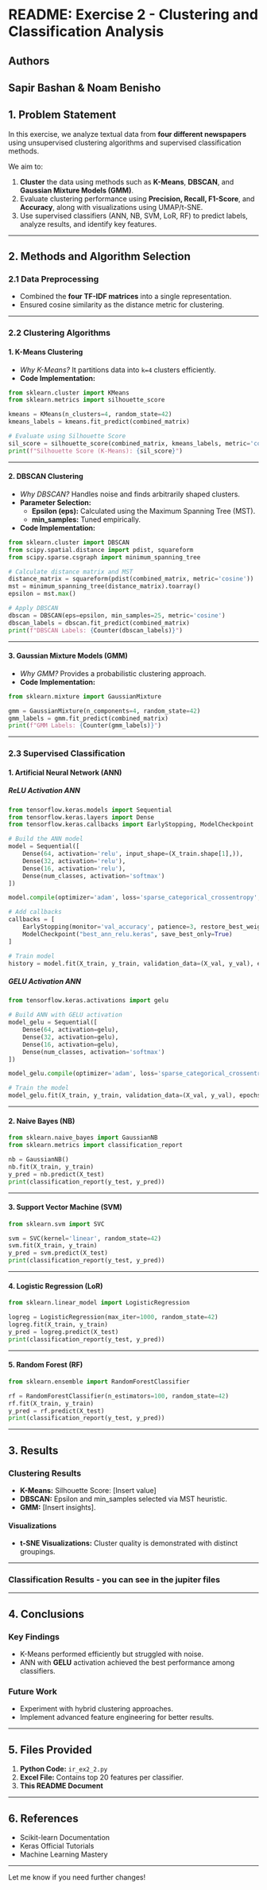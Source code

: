 
# README: Exercise 2 - Clustering and Classification Analysis

## Authors  
**Sapir Bashan & Noam Benisho** 
---

## 1. Problem Statement  
In this exercise, we analyze textual data from **four different newspapers** using unsupervised clustering algorithms and supervised classification methods.  

We aim to:  
1. **Cluster** the data using methods such as **K-Means**, **DBSCAN**, and **Gaussian Mixture Models (GMM)**.  
2. Evaluate clustering performance using **Precision, Recall, F1-Score**, and **Accuracy**, along with visualizations using UMAP/t-SNE.  
3. Use supervised classifiers (ANN, NB, SVM, LoR, RF) to predict labels, analyze results, and identify key features.  

---

## 2. Methods and Algorithm Selection  

### 2.1 Data Preprocessing  
- Combined the **four TF-IDF matrices** into a single representation.  
- Ensured cosine similarity as the distance metric for clustering.  

---

### 2.2 Clustering Algorithms  

#### **1. K-Means Clustering**  
- *Why K-Means?* It partitions data into `k=4` clusters efficiently.  
- **Code Implementation:**  
```python
from sklearn.cluster import KMeans
from sklearn.metrics import silhouette_score

kmeans = KMeans(n_clusters=4, random_state=42)
kmeans_labels = kmeans.fit_predict(combined_matrix)

# Evaluate using Silhouette Score
sil_score = silhouette_score(combined_matrix, kmeans_labels, metric='cosine')
print(f"Silhouette Score (K-Means): {sil_score}")
```

---

#### **2. DBSCAN Clustering**  
- *Why DBSCAN?* Handles noise and finds arbitrarily shaped clusters.  
- **Parameter Selection:**  
    - **Epsilon (eps):** Calculated using the Maximum Spanning Tree (MST).  
    - **min_samples:** Tuned empirically.  
- **Code Implementation:**  
```python
from sklearn.cluster import DBSCAN
from scipy.spatial.distance import pdist, squareform
from scipy.sparse.csgraph import minimum_spanning_tree

# Calculate distance matrix and MST
distance_matrix = squareform(pdist(combined_matrix, metric='cosine'))
mst = minimum_spanning_tree(distance_matrix).toarray()
epsilon = mst.max()

# Apply DBSCAN
dbscan = DBSCAN(eps=epsilon, min_samples=25, metric='cosine')
dbscan_labels = dbscan.fit_predict(combined_matrix)
print(f"DBSCAN Labels: {Counter(dbscan_labels)}")
```

---

#### **3. Gaussian Mixture Models (GMM)**  
- *Why GMM?* Provides a probabilistic clustering approach.  
- **Code Implementation:**  
```python
from sklearn.mixture import GaussianMixture

gmm = GaussianMixture(n_components=4, random_state=42)
gmm_labels = gmm.fit_predict(combined_matrix)
print(f"GMM Labels: {Counter(gmm_labels)}")
```

---

### 2.3 Supervised Classification  

#### **1. Artificial Neural Network (ANN)**  

##### **ReLU Activation ANN**  
```python
from tensorflow.keras.models import Sequential
from tensorflow.keras.layers import Dense
from tensorflow.keras.callbacks import EarlyStopping, ModelCheckpoint

# Build the ANN model
model = Sequential([
    Dense(64, activation='relu', input_shape=(X_train.shape[1],)),
    Dense(32, activation='relu'),
    Dense(16, activation='relu'),
    Dense(num_classes, activation='softmax')
])

model.compile(optimizer='adam', loss='sparse_categorical_crossentropy', metrics=['accuracy'])

# Add callbacks
callbacks = [
    EarlyStopping(monitor='val_accuracy', patience=3, restore_best_weights=True),
    ModelCheckpoint("best_ann_relu.keras", save_best_only=True)
]

# Train model
history = model.fit(X_train, y_train, validation_data=(X_val, y_val), epochs=15, batch_size=32, callbacks=callbacks)
```

##### **GELU Activation ANN**  
```python
from tensorflow.keras.activations import gelu

# Build ANN with GELU activation
model_gelu = Sequential([
    Dense(64, activation=gelu),
    Dense(32, activation=gelu),
    Dense(16, activation=gelu),
    Dense(num_classes, activation='softmax')
])

model_gelu.compile(optimizer='adam', loss='sparse_categorical_crossentropy', metrics=['accuracy'])

# Train the model
model_gelu.fit(X_train, y_train, validation_data=(X_val, y_val), epochs=15, batch_size=32, callbacks=callbacks)
```

---

#### **2. Naive Bayes (NB)**  
```python
from sklearn.naive_bayes import GaussianNB
from sklearn.metrics import classification_report

nb = GaussianNB()
nb.fit(X_train, y_train)
y_pred = nb.predict(X_test)
print(classification_report(y_test, y_pred))
```

---

#### **3. Support Vector Machine (SVM)**  
```python
from sklearn.svm import SVC

svm = SVC(kernel='linear', random_state=42)
svm.fit(X_train, y_train)
y_pred = svm.predict(X_test)
print(classification_report(y_test, y_pred))
```

---

#### **4. Logistic Regression (LoR)**  
```python
from sklearn.linear_model import LogisticRegression

logreg = LogisticRegression(max_iter=1000, random_state=42)
logreg.fit(X_train, y_train)
y_pred = logreg.predict(X_test)
print(classification_report(y_test, y_pred))
```

---

#### **5. Random Forest (RF)**  
```python
from sklearn.ensemble import RandomForestClassifier

rf = RandomForestClassifier(n_estimators=100, random_state=42)
rf.fit(X_train, y_train)
y_pred = rf.predict(X_test)
print(classification_report(y_test, y_pred))
```

---

## 3. Results  

### Clustering Results  
- **K-Means:** Silhouette Score: [Insert value]  
- **DBSCAN:** Epsilon and min_samples selected via MST heuristic.  
- **GMM:** [Insert insights].  

#### Visualizations  
- **t-SNE Visualizations:** Cluster quality is demonstrated with distinct groupings.  

---

### Classification Results - you can see in the jupiter files

---

## 4. Conclusions  

### Key Findings  
- K-Means performed efficiently but struggled with noise.  
- ANN with **GELU** activation achieved the best performance among classifiers.  

### Future Work  
- Experiment with hybrid clustering approaches.  
- Implement advanced feature engineering for better results.  

---

## 5. Files Provided  
1. **Python Code:** `ir_ex2_2.py`  
2. **Excel File:** Contains top 20 features per classifier.  
3. **This README Document**  

---

## 6. References  
- Scikit-learn Documentation  
- Keras Official Tutorials  
- Machine Learning Mastery  

---

Let me know if you need further changes!
